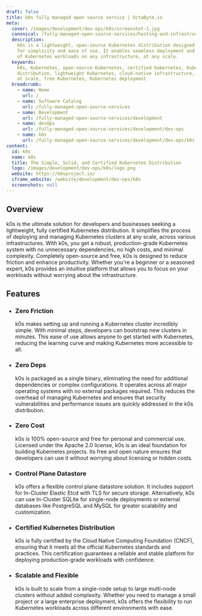 ```yaml
---
draft: false
title: k0s fully managed open source service | OctaByte.io
meta:
  cover: /images/development/dev-ops/k0s/screenshot-1.jpg
  canonical: /fully-managed-open-source-services/hosting-and-infrastructure/containers/k0s
  description:
    k0s is a lightweight, open-source Kubernetes distribution designed
    for simplicity and ease of use. It enables seamless deployment and management
    of Kubernetes workloads on any infrastructure, at any scale.
  keywords:
    k0s, Kubernetes, open-source Kubernetes, certified Kubernetes, Kubernetes
    distribution, lightweight Kubernetes, cloud-native infrastructure, Kubernetes
    at scale, free Kubernetes, Kubernetes deployment
  breadcrumb:
    - name: Home
      url: /
    - name: Software Catalog
      url: /fully-managed-open-source-services
    - name: Development
      url: /fully-managed-open-source-services/development
    - name: devOps
      url: /fully-managed-open-source-services/development/dev-ops
    - name: k0s
      url: /fully-managed-open-source-services/development/dev-ops/k0s
content:
  id: k0s
  name: k0s
  title: The Simple, Solid, and Certified Kubernetes Distribution
  logo: /images/development/dev-ops/k0s/logo.png
  website: https://k0sproject.io/
  iframe_website: /website/development/dev-ops/k0s
  screenshots: null
---
```


## Overview

k0s is the ultimate solution for developers and businesses seeking a lightweight, fully certified Kubernetes distribution. It simplifies the process of deploying and managing Kubernetes clusters at any scale, across various infrastructures. With k0s, you get a robust, production-grade Kubernetes system with no unnecessary dependencies, no high costs, and minimal complexity. Completely open-source and free, k0s is designed to reduce friction and enhance productivity. Whether you're a beginner or a seasoned expert, k0s provides an intuitive platform that allows you to focus on your workloads without worrying about the infrastructure.

## Features

- ### Zero Friction

  k0s makes setting up and running a Kubernetes cluster incredibly simple. With minimal steps, developers can bootstrap new clusters in minutes. This ease of use allows anyone to get started with Kubernetes, reducing the learning curve and making Kubernetes more accessible to all.

- ### Zero Deps

  k0s is packaged as a single binary, eliminating the need for additional dependencies or complex configurations. It operates across all major operating systems with no external packages required. This reduces the overhead of managing Kubernetes and ensures that security vulnerabilities and performance issues are quickly addressed in the k0s distribution.

- ### Zero Cost

  k0s is 100% open-source and free for personal and commercial use. Licensed under the Apache 2.0 license, k0s is an ideal foundation for building Kubernetes projects. Its free and open nature ensures that developers can use it without worrying about licensing or hidden costs.

- ### Control Plane Datastore

  k0s offers a flexible control plane datastore solution. It includes support for In-Cluster Elastic Etcd with TLS for secure storage. Alternatively, k0s can use In-Cluster SQLite for single-node deployments or external databases like PostgreSQL and MySQL for greater scalability and customization.

- ### Certified Kubernetes Distribution

  k0s is fully certified by the Cloud Native Computing Foundation (CNCF), ensuring that it meets all the official Kubernetes standards and practices. This certification guarantees a reliable and stable platform for deploying production-grade workloads with confidence.

- ### Scalable and Flexible

  k0s is built to scale from a single-node setup to large multi-node clusters without added complexity. Whether you need to manage a small project or a large enterprise deployment, k0s offers the flexibility to run Kubernetes workloads across different environments with ease.
